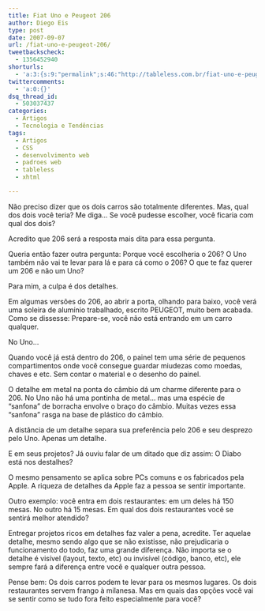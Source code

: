 ```yaml
---
title: Fiat Uno e Peugeot 206
author: Diego Eis
type: post
date: 2007-09-07
url: /fiat-uno-e-peugeot-206/
tweetbackscheck:
  - 1356452940
shorturls:
  - 'a:3:{s:9:"permalink";s:46:"http://tableless.com.br/fiat-uno-e-peugeot-206";s:7:"tinyurl";s:26:"http://tinyurl.com/3kcmenf";s:4:"isgd";s:19:"http://is.gd/4ma9Nx";}'
twittercomments:
  - 'a:0:{}'
dsq_thread_id:
  - 503037437
categories:
  - Artigos
  - Tecnologia e Tendências
tags:
  - Artigos
  - CSS
  - desenvolvimento web
  - padroes web
  - tableless
  - xhtml

---
```

Não preciso dizer que os dois carros são totalmente diferentes. Mas, qual dos dois você teria? Me diga&#8230; Se você pudesse escolher, você ficaria com qual dos dois?
  
Acredito que 206 será a resposta mais dita para essa pergunta.

Queria então fazer outra pergunta: Porque você escolheria o 206? O Uno também não vai te levar para lá e para cá como o 206? O que te faz querer um 206 e não um Uno?
  
Para mim, a culpa é dos detalhes.

Em algumas versões do 206, ao abrir a porta, olhando para baixo, você verá uma soleira de alumínio trabalhado, escrito PEUGEOT, muito bem acabada. Como se dissesse: Prepare-se, você não está entrando em um carro qualquer.
  
No Uno&#8230;

Quando você já está dentro do 206, o painel tem uma série de pequenos compartimentos onde você consegue guardar miudezas como moedas, chaves e etc. Sem contar o material e o desenho do painel.

O detalhe em metal na ponta do câmbio dá um charme diferente para o 206. No Uno não há uma pontinha de metal&#8230; mas uma espécie de &#8220;sanfona&#8221; de borracha envolve o braço do câmbio. Muitas vezes essa &#8220;sanfona&#8221; rasga na base de plástico do câmbio.

A distância de um detalhe separa sua preferência pelo 206 e seu desprezo pelo Uno. Apenas um detalhe.
  
E em seus projetos? Já ouviu falar de um ditado que diz assim: O Diabo está nos destalhes?

O mesmo pensamento se aplica sobre PCs comuns e os fabricados pela Apple. A riqueza de detalhes da Apple faz a pessoa se sentir importante.
  
Outro exemplo: você entra em dois restaurantes: em um deles há 150 mesas. No outro há 15 mesas. Em qual dos dois restaurantes você se sentirá melhor atendido?

Entregar projetos ricos em detalhes faz valer a pena, acredite. Ter aquelae detalhe, mesmo sendo algo que se não existisse, não prejudicaria o funcionamento do todo, faz uma grande diferença. Não importa se o detalhe é visível (layout, texto, etc) ou invisível (código, banco, etc), ele sempre fará a diferença entre você e qualquer outra pessoa.

Pense bem: Os dois carros podem te levar para os mesmos lugares. Os dois restaurantes servem frango à milanesa. Mas em quais das opções você vai se sentir como se tudo fora feito especialmente para você?